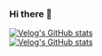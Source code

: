 <img src="https://capsule-render.vercel.app/api?type=waving&color=ffff99&height=150&section=header&text=Yurim's%20Github&fontSize=40&fontAlign=80&fontAlignY=40&fontColor=ffffff" alt="" />

### Hi there 👋

<!--
**yuriminion/yuriminion** is a ✨ _special_ ✨ repository because its `README.md` (this file) appears on your GitHub profile.

Here are some ideas to get you started:

- 🔭 I’m currently working on ...
- 🌱 I’m currently learning ...
- 👯 I’m looking to collaborate on ...
- 🤔 I’m looking for help with ...
- 💬 Ask me about ...
- 📫 How to reach me: ...
- 😄 Pronouns: ...
- ⚡ Fun fact: ...
-->
[![Velog's GitHub stats](https://velog-readme-stats.vercel.app/api/badge?name=yuriminion)](https://velog.io/@yuriminion)<br>
[![Velog's GitHub stats](https://velog-readme-stats.vercel.app/api?name=yuriminion)](https://github.com/yuriminion/velog-readme-stats)<br>

<img src="https://capsule-render.vercel.app/api?type=waving&color=ffff99&height=150&section=footer" alt="" />
